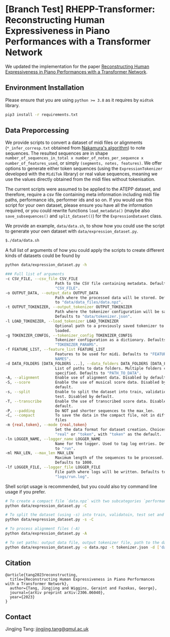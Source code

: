# [Branch Test] RHEPP-Transformer: Reconstructing Human Expressiveness in Piano Performances with a Transformer Network

We updated the implementation for the paper [Reconstructing Human Expressiveness in Piano Performances with a Transformer Network](https://arxiv.org/abs/2306.06040).

## Environment Installation
Please ensure that you are using `python >= 3.8` as it requires by `midtok` library.

```bash
pip3 install -r requirements.txt
```

## Data Preporcessing
We provide scripts to convert a dataset of midi files or alignments (`*_infer_corresp.txt` obtained from [Nakamura's algorithm](https://midialignment.github.io/demo.html)) to note sequences. The resulted sequences are in shape `number_of_sequences_in_total x number_of_notes_per_sequence x number_of_features_used`, or simply `(segments, notes, features)`. We offer options to generate either token sequences (using the `ExpressionTokenizer` developed with the `MidiTok` library) or real value sequences, meaning we use the values directly obtained from the midi files without tokenisation.  

The current scripts were assumed to be applied to the ATEPP dataset, and therefore, require a csv file containing meta information including midi file paths, performance ids, performer ids and so on. If you would use this script for your own dataset, please ensure you have all the information required, or you could rewrite functions `load_metadata()` (maybe also `save_subsequences()` and `split_dataset()`) for the `ExpressionDataset` class.

We provide an example, `data/data.sh`, to show how you could use the script to generate your own dataset with `data/expression_dataset.py`.

```bash
$./data/data.sh
```

A full list of arguments of how you could apply the scripts to create different kinds of datasets could be found by

```bash
python data/expression_dataset.py -h

### Full list of arguments
-c CSV_FILE, --csv_file CSV_FILE
                      Path to the CSV file containing metadata. Defaults to
                      "CSV_FILE".
-o OUTPUT_DATA, --output_data OUTPUT_DATA
                      Path where the processed data will be stored. Defaults
                      to "data/data_files/data.npz".
-t OUTPUT_TOKENIZER, --output_tokenizer OUTPUT_TOKENIZER
                      Path where the tokenizer configuration will be saved.
                      Defaults to "data/tokenizer.json".
-l LOAD_TOKENIZER, --load_tokenizer LOAD_TOKENIZER
                      Optional path to a previously saved tokenizer to be
                      loaded.
-g TOKENIZER_CONFIG, --tokenizer_config TOKENIZER_CONFIG
                      Tokenizer configuration as a dictionary. Defaults to
                      "TOKENIZER_PARAMS".
-f FEATURE_LIST, --feature_list FEATURE_LIST
                      Features to be used for midi. Defaults to "FEATURE
                      NAMES".
-d DATA_FOLDERS [DATA_FOLDERS ...], --data_folders DATA_FOLDERS [DATA_FOLDERS ...]
                      List of paths to data folders. Multiple folders can be
                      specified. Defaults to "PATH_TO_DATA".
-A, --alignment       Enable use of alignment data. Disabled by default.
-S, --score           Enable the use of musical score data. Disabled by
                      default.
-s, --split           Enable to split the dataset into train, validation,
                      test. Disabled by default.
-T, --transcribe      Enable the use of transcribed score data. Disabled by
                      default.
-P, --padding         Do NOT pad shorter sequences to the max_len.
-C, --compact         To save the data in the compact file, not in different
                      files
-m {real,token}, --mode {real,token}
                      Set the data format for dataset creation. Choices are
                      "real" or "token", with "token" as the default.
-ln LOGGER_NAME, --logger_name LOGGER_NAME
                      Name for the logger. Used to tag log entries. Defaults
                      to "run".
-ml MAX_LEN, --max_len MAX_LEN
                      Maximum length of the sequences to be processed.
                      Defaults to 1000.
-lf LOGGER_FILE, --logger_file LOGGER_FILE
                      File path where logs will be written. Defaults to
                      "logs/run.log".
```

Shell script usage is recommended, but you could also try command line usage if you prefer.

```bash
# To create a compact file `data.npz` with two subcategories `performance` and `score` (will be empty if no score file is used) to store the corresponding sequences. 
python data/expression_dataset.py -C

# To split the dataset (using -s) into train, validatoin, test set and save all the subsets to a compact file (-C). It will save a npz file with subcategories `performance`, `score`,  `train`, `validation`, and `test`.
python data/expression_dataset.py -s -C

# To process alignment files (-A)
python data/expression_dataset.py -A

# To set paths: output data file, output tokenizer file, path to the database folder
python data/expression_dataset.py -o data.npz -t tokenizer.json -d ['data/performances/',]
```

## Citation
```
@article{tang2023reconstructing,
  title={Reconstructing Human Expressiveness in Piano Performances with a Transformer Network},
  author={Tang, Jingjing and Wiggins, Geraint and Fazekas, George},
  journal={arXiv preprint arXiv:2306.06040},
  year={2023}
}
```
## Contact
Jingjing Tang: jingjing.tang@qmul.ac.uk


